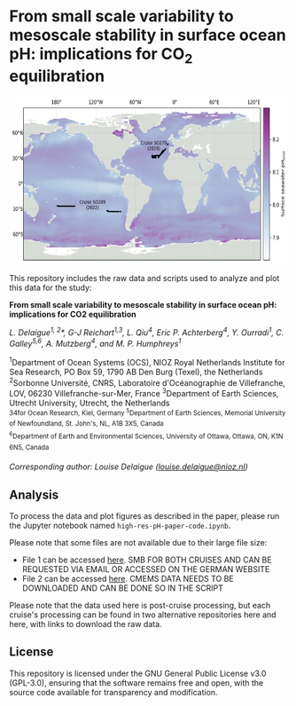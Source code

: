 # From small scale variability to mesoscale stability in surface ocean pH: implications for CO<sub>2</sub> equilibration

<img src="figs/plot_study_area_onemap.png" width="682" height="303" />

This repository includes the raw data and scripts used to analyze and plot this data for the study:

**From small scale variability to mesoscale stability in surface ocean pH: implications for CO2 equilibration**

*L. Delaigue<sup>1, 2</sup>\*, G-J Reichart<sup>1,3</sup>, L. Qiu<sup>4</sup>,  Eric P. Achterberg<sup>4</sup>, Y. Ourradi<sup>1</sup>, C. Galley<sup>5,6</sup>, A. Mutzberg<sup>4</sup>,  and M. P. Humphreys<sup>1</sup>*

<sup>1</sup>Department of Ocean Systems (OCS), NIOZ Royal Netherlands Institute for Sea Research, PO Box 59, 1790 AB Den Burg (Texel), the Netherlands  
<sup>2</sup>Sorbonne Université, CNRS, Laboratoire d'Océanographie de Villefranche, LOV, 06230 Villefranche-sur-Mer, France
<sup>3</sup>Department of Earth Sciences, Utrecht University, Utrecht, the Netherlands  
<sup>34for Ocean Research, Kiel, Germany
<sup>5</sup>Department of Earth Sciences, Memorial University of Newfoundland, St. John's, NL, A1B 3X5, Canada  
<sup>6</sup>Department of Earth and Environmental Sciences, University of Ottawa, Ottawa, ON, K1N 6N5, Canada  

*Corresponding author: Louise Delaigue ([louise.delaigue@nioz.nl](mailto:louise.delaigue@nimev-mer.fr))*

## Analysis
To process the data and plot figures as described in the paper, please run the Jupyter notebook named `high-res-pH-paper-code.ipynb`.

Please note that some files are not available due to their large file size:
* File 1 can be accessed [here](URL_for_file_1). SMB FOR BOTH CRUISES AND CAN BE REQUESTED VIA EMAIL OR ACCESSED ON THE GERMAN WEBSITE
* File 2 can be accessed [here](URL_for_file_2). CMEMS DATA NEEDS TO BE DOWNLOADED AND CAN BE DONE SO IN THE SCRIPT

Please note that the data used here is post-cruise processing, but each cruise's processing can be found in two alternative repositories here and here, with links to download the raw data.

## License
This repository is licensed under the GNU General Public License v3.0 (GPL-3.0), ensuring that the software remains free and open, with the source code available for transparency and modification.
